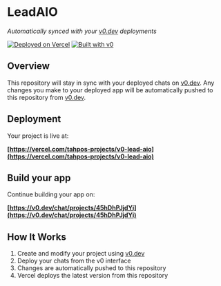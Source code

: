 # LeadAIO

*Automatically synced with your [v0.dev](https://v0.dev) deployments*

[![Deployed on Vercel](https://img.shields.io/badge/Deployed%20on-Vercel-black?style=for-the-badge&logo=vercel)](https://vercel.com/tahpos-projects/v0-lead-aio)
[![Built with v0](https://img.shields.io/badge/Built%20with-v0.dev-black?style=for-the-badge)](https://v0.dev/chat/projects/45hDhPJjdYi)

## Overview

This repository will stay in sync with your deployed chats on [v0.dev](https://v0.dev).
Any changes you make to your deployed app will be automatically pushed to this repository from [v0.dev](https://v0.dev).

## Deployment

Your project is live at:

**[https://vercel.com/tahpos-projects/v0-lead-aio](https://vercel.com/tahpos-projects/v0-lead-aio)**

## Build your app

Continue building your app on:

**[https://v0.dev/chat/projects/45hDhPJjdYi](https://v0.dev/chat/projects/45hDhPJjdYi)**

## How It Works

1. Create and modify your project using [v0.dev](https://v0.dev)
2. Deploy your chats from the v0 interface
3. Changes are automatically pushed to this repository
4. Vercel deploys the latest version from this repository